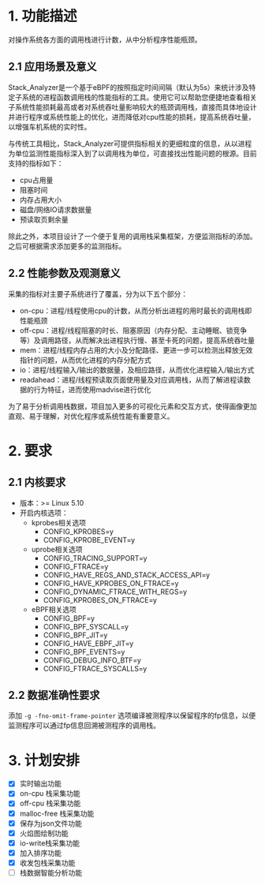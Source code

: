 # 1. 功能描述

对操作系统各方面的调用栈进行计数，从中分析程序性能瓶颈。

## 2.1 应用场景及意义

Stack_Analyzer是一个基于eBPF的按照指定时间间隔（默认为5s）来统计涉及特定子系统的进程函数调用栈的性能指标的工具。使用它可以帮助您便捷地查看相关子系统性能损耗最高或者对系统吞吐量影响较大的瓶颈调用栈，直接而具体地设计并进行程序或系统性能上的优化，进而降低对cpu性能的损耗，提高系统吞吐量，以增强车机系统的实时性。

与传统工具相比，Stack_Analyzer可提供指标相关的更细粒度的信息，从以进程为单位监测性能指标深入到了以调用栈为单位，可直接找出性能问题的根源。目前支持的指标如下：

- cpu占用量
- 阻塞时间
- 内存占用大小
- 磁盘/网络IO请求数据量
- 预读取页剩余量

除此之外，本项目设计了一个便于复用的调用栈采集框架，方便监测指标的添加。之后可根据需求添加更多的监测指标。

## 2.2 性能参数及观测意义

采集的指标对主要子系统进行了覆盖，分为以下五个部分：

- on-cpu：进程/线程使用cpu的计数，从而分析出进程的用时最长的调用栈即性能瓶颈
- off-cpu：进程/线程阻塞的时长、阻塞原因（内存分配、主动睡眠、锁竞争等）及调用路径，从而解决出进程执行慢、甚至卡死的问题，提高系统吞吐量
- mem：进程/线程内存占用的大小及分配路径、更进一步可以检测出释放无效指针的问题，从而优化进程的内存分配方式
- io：进程/线程输入/输出的数据量，及相应路径，从而优化进程输入/输出方式
- readahead：进程/线程预读取页面使用量及对应调用栈，从而了解进程读数据的行为特征，进而使用madvise进行优化

为了易于分析调用栈数据，项目加入更多的可视化元素和交互方式，使得画像更加直观、易于理解，对优化程序或系统性能有重要意义。

# 2. 要求

## 2.1 内核要求

- 版本：>= Linux 5.10
- 开启内核选项：
    - kprobes相关选项
        - CONFIG_KPROBES=y
        - CONFIG_KPROBE_EVENT=y
    - uprobe相关选项
        - CONFIG_TRACING_SUPPORT=y
        - CONFIG_FTRACE=y
        - CONFIG_HAVE_REGS_AND_STACK_ACCESS_API=y
        - CONFIG_HAVE_KPROBES_ON_FTRACE=y
        - CONFIG_DYNAMIC_FTRACE_WITH_REGS=y
        - CONFIG_KPROBES_ON_FTRACE=y
    - eBPF相关选项
        - CONFIG_BPF=y
        - CONFIG_BPF_SYSCALL=y
        - CONFIG_BPF_JIT=y
        - CONFIG_HAVE_EBPF_JIT=y
        - CONFIG_BPF_EVENTS=y
        - CONFIG_DEBUG_INFO_BTF=y
        - CONFIG_FTRACE_SYSCALLS=y

## 2.2 数据准确性要求

添加 `-g -fno-omit-frame-pointer` 选项编译被测程序以保留程序的fp信息，以便监测程序可以通过fp信息回溯被测程序的调用栈。

# 3. 计划安排

- [x] 实时输出功能
- [x] on-cpu 栈采集功能
- [x] off-cpu 栈采集功能
- [x] malloc-free 栈采集功能
- [x] 保存为json文件功能
- [x] 火焰图绘制功能
- [x] io-write栈采集功能
- [x] 加入排序功能
- [x] 收发包栈采集功能
- [ ] 栈数据智能分析功能